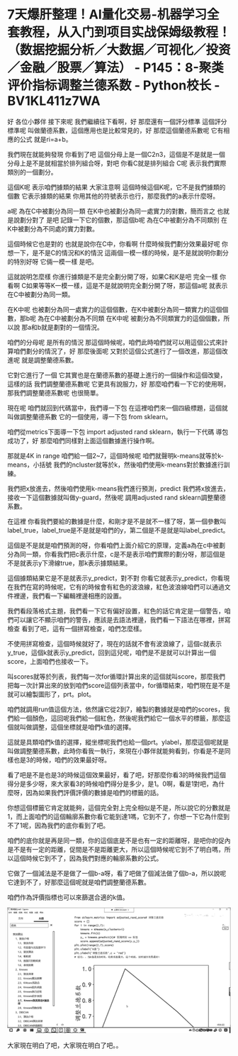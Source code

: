 # 7天爆肝整理！AI量化交易-机器学习全套教程，从入门到项目实战保姆级教程！（数据挖掘分析／大数据／可视化／投资／金融／股票／算法） - P145：8-聚类评价指标调整兰德系数 - Python校长 - BV1KL411z7WA

好 各位小夥伴 接下來呢 我們繼續往下看啊，好 那麼還有一個評分標準 這個評分標準呢 叫做蘭德系數，這個應用也是比較常見的，好 那麼這個蘭德系數呢 它有相應的公式 就是ri=a+b。

我們現在就能夠發現 你看到了吧 這個分母上是一個C2n3，這個是不是就是一個分母上是不是就相當於排列組合呀，對吧 你看C就是排列組合 C呢 表示我們實際類別的一個劃分。

這個K呢 表示咱們據類的結果 大家注意啊 這個時候這個K呢，它不是我們據類的個數 它表示據類的結果 你用其他的符號表示也行，那麼我們的a表示什麼呀。

a呢 為在C中被劃分為同一類 在K中也被劃分為同一處實力的對數，簡而言之 也就是說劃分對了 是吧 記錄一下它的個數，那這個b呢 為在C中被劃分為不同類別 在K中被劃分為不同處的實力對數。

這個時候它也是對的 也就是說你在C中，你看啊 什麼時候我們劃分效果最好呢 你想一下，是不是C的情況和K的情況 這兩個一模一樣的時候，是不是就說明你劃分的特別好呀 它倆一模一樣 是吧。

這就說明怎麼樣 你進行據類是不是完全劃分開了呀，如果C和K是吧 完全一樣 你看啊 C如果等等K一模一樣，這是不是就說明完全劃分開了呀，那這個a呢 就表示在C中被劃分為同一類。

在K中呢 也被劃分為同一處實力的這個個數，在K中被劃分為同一類實力的這個個數，那b呢 為在C中被劃分為不同類 在K中呢 被劃分為不同類實力的這個個數，所以說 那a和b就是劃對的一個情況。

咱們的分母呢 是所有的情況 那這個時候呢，咱們此時咱們就可以用這個公式來計算咱們劃分的情況了，好 那麼後面呢 又對於這個公式進行了一個改進，那這個改進呢 就是調整蘭德系數。

它對它進行了一個 它其實也是在蘭德系數的基礎上進行的一個操作和這個改變，這樣的話 我們調整蘭德系數呢 它更具有說服力，好 那麼咱們看一下它的使用啊，那我們調整蘭德系數呢 也很簡單。

現在呢 咱們就回到代碼當中，我們導一下包 在這裡咱們來一個四級標題，這個就叫做調整蘭德系數 它的一個使用，導一下包 from sklearn。

咱們從metrics下面導一下包 import adjusted rand sklearn，執行一下代碼 導包成功了，好 那麼咱們同樣對上面這個數據進行操作啊。

那就是4K in range 咱們給一個2~7，這個時候呢 咱們就聲明k-means就等於k-means，小括號 我們的ncluster就等於k，然後咱們使用k-means對於數據進行訓練。

我們把x放進去，然後咱們使用k-means我們進行預測，predict 我們將x放進去，接收一下這個數據就叫做y-guard，然後呢 調用adjusted rand sklearn調整蘭德系數。

在這裡 你看我們要給的數據是什麼，和剛才是不是就不一樣了呀，第一個參數叫label_true，label_true是不是就是咱們的y，第二個是不是就是叫label_predict。

這個是不是就是咱們預測的呀，你看咱們上面介紹它的原理，定義a為在c中被劃分為同一類，你看我們把c表示什麼，c是不是表示咱們實際的劃分呀，那這個是不是就表示y下滑線true，那k表示據類結果。

這個據類結果它是不是就表示y_predict，對不對 你看它就表示y_predict，你看現在我們在寫的時候呢，它有的時候會有紅色的波浪線，紅色波浪線咱們可以通過文件裡邊，我們看一下編輯裡邊相應的設置。

我們看段落格式主題，我們看一下它有偏好設置，紅色的話它肯定是一個警告，咱們可以讓它不顯示咱們的警告，應該是去語法裡邊，我們看一下語法在哪裡，拼寫檢查 看到了吧，這有一個拼寫檢查，咱們怎麼樣。

不使用拼寫檢查，這個時候就好了，現在的話就不會有波浪線了，這個c就表示y_true，這個k就表示y_predict，回到這兒呢，咱們是不是就可以計算出一個score，上面咱們也接收一下。

叫scores就等於列表，我們每一次for循環計算出來的這個就叫score，那麼我們把每一次計算出來的放到咱們score這個列表當中，for循環結束，咱們現在是不是就可以繪製圖形了，prt。plot。

咱們就調用run值這個方法，依然讓它從2到7，繪製的數據就是咱們的scores，我們給一個顏色，這回呢我們給一個紅色，然後呢我們給它一個水平的標籤，那麼這個就叫做調整，這個坐標就是咱們k值的選擇。

這就是具類咱們k值的選擇，縱坐標呢我們也給一個prt。ylabel，那麼這個呢就是叫做調整蘭德系數，此時你看我一執行，來現在小夥伴就能夠看到，你看是不是同樣也是3的時候，咱們的效果最好呀。

看了吧是不是也是3的時候這個效果最好，看了吧，好那麼你看3的時候我們這個得分是多少呀，來大家看3的時候咱們得分是多少，是1。0啊，看是1對吧，為什麼呀，因為如果我們評價評價的數據是咱們的標籤的話。

你想這個標籤它肯定就能夠，這個完全對上完全相似是不是，所以說它的分數就是1，而上面咱們的這個輪廓系數你看它能到達1嗎，它到不了，你想一下它為什麼到不了1呢，因為我們的底你看到了吧。

咱們的底你就是再是同一類，你的這個底是不是也有一定的距離呀，是吧你的促內是不是有一定的距離，促間是不是距離更大，所以這個時候呢它到不了明白嗎，所以這個時候它到不了，因為我們對應的輪廓系數的公式。

它做了一個減法是不是做了一個b-a呀，看了吧做了個減法做了個b-a，所以說呢它達到不了，好那麼這個呢就是咱們調整蘭德系數。

咱們作為評價指標也可以來篩選合適的k值。

![](img/964f0a7ae079d23750e13dc980c02850_1.png)

大家現在明白了吧，大家現在明白了吧。。